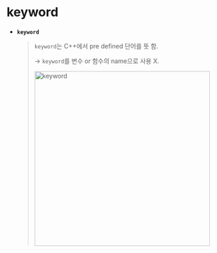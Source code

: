 # keyword

* **`keyword`**

  > `keyword`는 C++에서 pre defined 단어를 뜻 함.
  >
  > → `keyword`를 변수 or 함수의 name으로 사용 X.
  >
  > <img width="399" alt="keyword" src="https://user-images.githubusercontent.com/23169707/70371018-e62b7400-1910-11ea-8848-106c2702ffc0.png">
